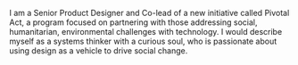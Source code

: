 I am a Senior Product Designer and Co-lead of a new initiative called Pivotal Act, a program focused on partnering with those addressing social, humanitarian, environmental challenges with technology. I would describe myself as a systems thinker with a curious soul, who is passionate about using design as a vehicle to drive social change. 